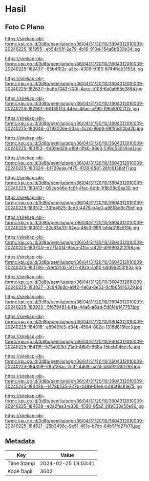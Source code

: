 # Hasil

## Foto C Plano

https://sirekap-obj-formc.kpu.go.id/3d8b/pemilu/pdpr/36/04/31/20/10/3604312010009-20240225-181955--eb54c91f-2e79-4b16-910d-154a6b833b34.jpg

https://sirekap-obj-formc.kpu.go.id/3d8b/pemilu/pdpr/36/04/31/20/10/3604312010009-20240225-182437--65b46f2c-a3ce-4306-9163-87446db3153d.jpg

https://sirekap-obj-formc.kpu.go.id/3d8b/pemilu/pdpr/36/04/31/20/10/3604312010009-20240225-182637--ba6b7242-700f-4acc-b108-6a0a965e3894.jpg

https://sirekap-obj-formc.kpu.go.id/3d8b/pemilu/pdpr/36/04/31/20/10/3604312010009-20240225-182901--6618517d-44ea-46ac-a790-f96a58127f2c.jpg

https://sirekap-obj-formc.kpu.go.id/3d8b/pemilu/pdpr/36/04/31/20/10/3604312010009-20240225-183046--2192006e-23ac-4c2d-96d6-98f95d10bd2b.jpg

https://sirekap-obj-formc.kpu.go.id/3d8b/pemilu/pdpr/36/04/31/20/10/3604312010009-20240225-183153--4d68ed28-d8bf-4feb-98e3-546d530c8ce1.jpg

https://sirekap-obj-formc.kpu.go.id/3d8b/pemilu/pdpr/36/04/31/20/10/3604312010009-20240225-183324--b1720eaa-f470-4128-8581-28fd6138af11.jpg

https://sirekap-obj-formc.kpu.go.id/3d8b/pemilu/pdpr/36/04/31/20/10/3604312010009-20240225-183413--09ceb46e-fc6f-4fac-8e1b-1f8b38e0aa30.jpg

https://sirekap-obj-formc.kpu.go.id/3d8b/pemilu/pdpr/36/04/31/20/10/3604312010009-20240225-183512--33fe4625-3cd6-4479-b4e0-a9858d8c79ef.jpg

https://sirekap-obj-formc.kpu.go.id/3d8b/pemilu/pdpr/36/04/31/20/10/3604312010009-20240225-183617--22c83d33-62ea-46e3-95ff-bfda318c919b.jpg

https://sirekap-obj-formc.kpu.go.id/3d8b/pemilu/pdpr/36/04/31/20/10/3604312010009-20240225-183704--e771a014-95d5-4f5c-a429-d999032f2f98.jpg

https://sirekap-obj-formc.kpu.go.id/3d8b/pemilu/pdpr/36/04/31/20/10/3604312010009-20240225-183746--2de431d5-5f17-482a-aa90-b9d89253f93a.jpg

https://sirekap-obj-formc.kpu.go.id/3d8b/pemilu/pdpr/36/04/31/20/10/3604312010009-20240225-183827--3c943bdd-e9f2-4e6a-8e53-0cfb65816229.jpg

https://sirekap-obj-formc.kpu.go.id/3d8b/pemilu/pdpr/36/04/31/20/10/3604312010009-20240225-183933--5f679481-b41a-44a6-a6ad-5d8f4e147757.jpg

https://sirekap-obj-formc.kpu.go.id/3d8b/pemilu/pdpr/36/04/31/20/10/3604312010009-20240225-184016--a5949fe3-d34b-4504-802e-1318d816fec3.jpg

https://sirekap-obj-formc.kpu.go.id/3d8b/pemilu/pdpr/36/04/31/20/10/3604312010009-20240225-184119--573a023d-21a0-46b9-938a-f5beb045ee1a.jpg

https://sirekap-obj-formc.kpu.go.id/3d8b/pemilu/pdpr/36/04/31/20/10/3604312010009-20240225-184308--f8b128ac-2c3f-4469-aa24-b8592b101793.jpg

https://sirekap-obj-formc.kpu.go.id/3d8b/pemilu/pdpr/36/04/31/20/10/3604312010009-20240225-184426--1478b235-227b-4499-b1e6-b483f9c81e75.jpg

https://sirekap-obj-formc.kpu.go.id/3d8b/pemilu/pdpr/36/04/31/20/10/3604312010009-20240225-184538--e2a2fea3-a339-4560-95a2-299333c50e96.jpg

https://sirekap-obj-formc.kpu.go.id/3d8b/pemilu/pdpr/36/04/31/20/10/3604312010009-20240225-184621--25b3498c-9e51-461e-b7db-84b91fd27b78.jpg


## Metadata

| Key        | Value               |
| ---------- | ------------------- |
| Time Stamp | 2024-02-25 19:03:41 |
| Kode Dapil | 3602                |



